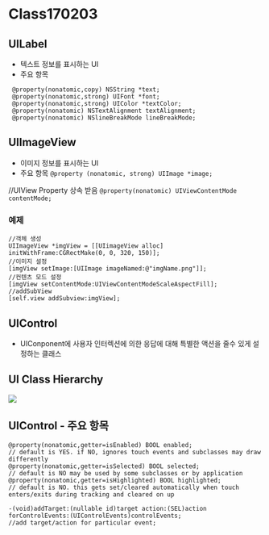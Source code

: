 # Class170203
## UILabel

* 텍스트 정보를 표시하는 UI
* 주요 항목

```
 @property(nonatomic,copy) NSString *text;
 @property(nonatomic,strong) UIFont *font;
 @property(nonatomic,strong) UIColor *textColor;
 @property(nonatomic) NSTextAlignment textAlignment;
 @property(nonatomic) NSlineBreakMode lineBreakMode;
```
 
 
## UIImageView
* 이미지 정보를 표시하는 UI
* 주요 항목
`@property (nonatomic, strong) UIImage *image;`

//UIView Property 상속 받음
`@property(nonatomic) UIViewContentMode contentMode;`

### 예제
```
//객체 생성
UIImageView *imgView = [[UIimageView alloc] initWithFrame:CGRectMake(0, 0, 320, 150)];
//이미지 설정
[imgView setImage:[UIImage imageNamed:@"imgName.png"]];
//컨텐츠 모드 설정
[imgView setContentMode:UIViewContentModeScaleAspectFill];
//addSubView
[self.view addSubview:imgView];
```
## UIControl
* UIConponent에 사용자 인터렉션에 의한 응답에 대해 특별한 액션을 줄수 있게 설정하는 클래스

## UI Class Hierarchy
![](http://cfile4.uf.tistory.com/image/2057091A4C89F5022E449A)

## UIControl - 주요 항목

```
@property(nonatomic,getter=isEnabled) BOOL enabled;
// default is YES. if NO, ignores touch events and subclasses may draw differently
@property(nonatomic,getter=isSelected) BOOL selected;
// default is NO may be used by some subclasses or by application
@property(nonatomic,getter=isHighlighted) BOOL highlighted;
// default is NO. this gets set/cleared automatically when touch enters/exits during tracking and cleared on up

-(void)addTarget:(nullable id)target action:(SEL)action forControlEvents:(UIControlEvents)controlEvents; 
//add target/action for particular event;
```
 
